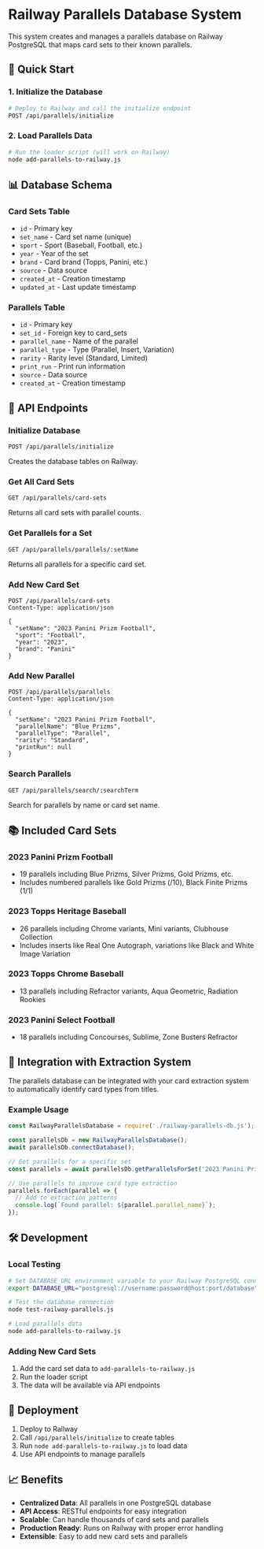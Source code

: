 # Railway Parallels Database System

This system creates and manages a parallels database on Railway PostgreSQL that maps card sets to their known parallels.

## 🚀 Quick Start

### 1. Initialize the Database
```bash
# Deploy to Railway and call the initialize endpoint
POST /api/parallels/initialize
```

### 2. Load Parallels Data
```bash
# Run the loader script (will work on Railway)
node add-parallels-to-railway.js
```

## 📊 Database Schema

### Card Sets Table
- `id` - Primary key
- `set_name` - Card set name (unique)
- `sport` - Sport (Baseball, Football, etc.)
- `year` - Year of the set
- `brand` - Card brand (Topps, Panini, etc.)
- `source` - Data source
- `created_at` - Creation timestamp
- `updated_at` - Last update timestamp

### Parallels Table
- `id` - Primary key
- `set_id` - Foreign key to card_sets
- `parallel_name` - Name of the parallel
- `parallel_type` - Type (Parallel, Insert, Variation)
- `rarity` - Rarity level (Standard, Limited)
- `print_run` - Print run information
- `source` - Data source
- `created_at` - Creation timestamp

## 🔧 API Endpoints

### Initialize Database
```http
POST /api/parallels/initialize
```
Creates the database tables on Railway.

### Get All Card Sets
```http
GET /api/parallels/card-sets
```
Returns all card sets with parallel counts.

### Get Parallels for a Set
```http
GET /api/parallels/parallels/:setName
```
Returns all parallels for a specific card set.

### Add New Card Set
```http
POST /api/parallels/card-sets
Content-Type: application/json

{
  "setName": "2023 Panini Prizm Football",
  "sport": "Football",
  "year": "2023",
  "brand": "Panini"
}
```

### Add New Parallel
```http
POST /api/parallels/parallels
Content-Type: application/json

{
  "setName": "2023 Panini Prizm Football",
  "parallelName": "Blue Prizms",
  "parallelType": "Parallel",
  "rarity": "Standard",
  "printRun": null
}
```

### Search Parallels
```http
GET /api/parallels/search/:searchTerm
```
Search for parallels by name or card set name.

## 📚 Included Card Sets

### 2023 Panini Prizm Football
- 19 parallels including Blue Prizms, Silver Prizms, Gold Prizms, etc.
- Includes numbered parallels like Gold Prizms (/10), Black Finite Prizms (1/1)

### 2023 Topps Heritage Baseball
- 26 parallels including Chrome variants, Mini variants, Clubhouse Collection
- Includes inserts like Real One Autograph, variations like Black and White Image Variation

### 2023 Topps Chrome Baseball
- 13 parallels including Refractor variants, Aqua Geometric, Radiation Rookies

### 2023 Panini Select Football
- 18 parallels including Concourses, Sublime, Zone Busters Refractor

## 🔄 Integration with Extraction System

The parallels database can be integrated with your card extraction system to automatically identify card types from titles.

### Example Usage
```javascript
const RailwayParallelsDatabase = require('./railway-parallels-db.js');

const parallelsDb = new RailwayParallelsDatabase();
await parallelsDb.connectDatabase();

// Get parallels for a specific set
const parallels = await parallelsDb.getParallelsForSet('2023 Panini Prizm Football');

// Use parallels to improve card type extraction
parallels.forEach(parallel => {
  // Add to extraction patterns
  console.log(`Found parallel: ${parallel.parallel_name}`);
});
```

## 🛠️ Development

### Local Testing
```bash
# Set DATABASE_URL environment variable to your Railway PostgreSQL connection
export DATABASE_URL="postgresql://username:password@host:port/database"

# Test the database connection
node test-railway-parallels.js

# Load parallels data
node add-parallels-to-railway.js
```

### Adding New Card Sets
1. Add the card set data to `add-parallels-to-railway.js`
2. Run the loader script
3. The data will be available via API endpoints

## 🚀 Deployment

1. Deploy to Railway
2. Call `/api/parallels/initialize` to create tables
3. Run `node add-parallels-to-railway.js` to load data
4. Use API endpoints to manage parallels

## 📈 Benefits

- **Centralized Data**: All parallels in one PostgreSQL database
- **API Access**: RESTful endpoints for easy integration
- **Scalable**: Can handle thousands of card sets and parallels
- **Production Ready**: Runs on Railway with proper error handling
- **Extensible**: Easy to add new card sets and parallels

